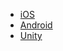 <!--
 * @Description:
 * @Author: yunshan.wang
 * @Version:
 * @Date: 2019-07-22 17:16:13
 * @LastEditors: yunshan.wang
 * @LastEditTime: 2019-07-25 12:10:25
 -->
* [iOS](ios)
* [Android](android)
* [Unity](Unity_plugin_Readme)
